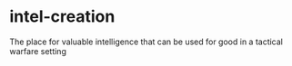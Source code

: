 # intel-creation
The place for valuable intelligence that can be used for good in a tactical warfare setting 
